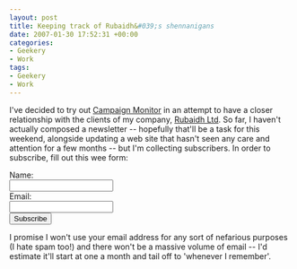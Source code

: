 ```yaml
---
layout: post
title: Keeping track of Rubaidh&#039;s shennanigans
date: 2007-01-30 17:52:31 +00:00
categories:
- Geekery
- Work
tags:
- Geekery
- Work
---
```

I've decided to try out [Campaign Monitor](http://www.campaignmonitor.com/) in an attempt to have a closer relationship with the clients of my company, [Rubaidh Ltd](http://www.rubaidh.com/).  So far, I haven't actually composed a newsletter -- hopefully that'll be a task for this weekend, alongside updating a web site that hasn't seen any care and attention for a few months -- but I'm collecting subscribers.  In order to subscribe, fill out this wee form:

<form action="http://rubaidhltd.cmail1.com/.aspx/s/114317/" method="post">
<div>
<label for="name">Name:</label><br /><input type="text" name="name" id="name" /><br />
<label for="l114317-114317">Email:</label><br /><input type="text" name="cm-114317-114317" id="l114317-114317" /><br />
<input type="submit" value="Subscribe" />
</div>
</form>

I promise I won't use your email address for any sort of nefarious purposes (I hate spam too!) and there won't be a massive volume of email -- I'd estimate it'll start at one a month and tail off to 'whenever I remember'.
